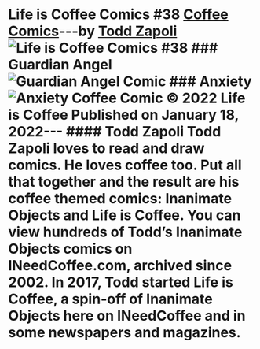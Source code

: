 # Life is Coffee Comics #38 [Coffee Comics](https://ineedcoffee.com/section/coffee-comics/)---by [Todd Zapoli](https://ineedcoffee.com/by/todd-zapoli/)![Life is Coffee Comics #38](https://ineedcoffee.com/images/posts/life-is-coffee-comics-38/life-is-coffee-640x400-new.jpg) ### Guardian Angel![Guardian Angel Comic](https://ineedcoffee.com/assets/Guardian-Angel-Coffee-Comic-616x650.BIlYizsD_yBuqz.webp) ### Anxiety![Anxiety Coffee Comic](https://ineedcoffee.com/assets/Anxiety-Coffee-Comic-616x650.C5MYXiD8_2bdKpN.webp) © 2022 Life is Coffee Published on January 18, 2022--- #### Todd Zapoli Todd Zapoli loves to read and draw comics. He loves coffee too. Put all that together and the result are his coffee themed comics: Inanimate Objects and Life is Coffee. You can view hundreds of Todd’s Inanimate Objects comics on INeedCoffee.com, archived since 2002. In 2017, Todd started Life is Coffee, a spin-off of Inanimate Objects here on INeedCoffee and in some newspapers and magazines.